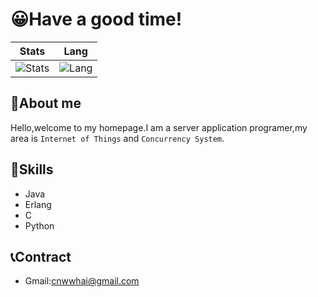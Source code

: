 # 😀Have a good time!
|  Stats   | Lang  |
|  ----  | ----  |
| ![Stats](https://github-readme-stats.vercel.app/api?username=wwhai)  | ![Lang](https://github-readme-stats.vercel.app/api/top-langs/?username=wwhai) |

## 👤About me
Hello,welcome to my homepage.I am a server application programer,my area is `Internet of Things` and  `Concurrency System`.
## 📱Skills
- Java
- Erlang
- C
- Python
## 📞Contract
- Gmail:cnwwhai@gmail.com
